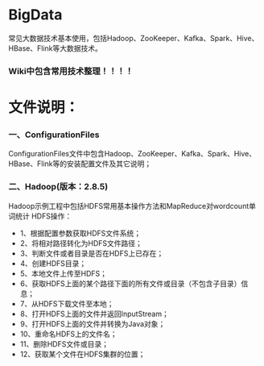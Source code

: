# BigData
常见大数据技术基本使用，包括Hadoop、ZooKeeper、Kafka、Spark、Hive、HBase、Flink等大数据技术。

### Wiki中包含常用技术整理！！！！

# 文件说明：
### 一、ConfigurationFiles 
  ConfigurationFiles文件中包含Hadoop、ZooKeeper、Kafka、Spark、Hive、HBase、Flink等的安装配置文件及其它说明；

### 二、Hadoop(版本：2.8.5)
  Hadoop示例工程中包括HDFS常用基本操作方法和MapReduce对wordcount单词统计
  HDFS操作：
  * 1、根据配置参数获取HDFS文件系统；
  * 2、将相对路径转化为HDFS文件路径；
  * 3、判断文件或者目录是否在HDFS上已存在；
  * 4、创建HDFS目录；
  * 5、本地文件上传至HDFS；
  * 6、获取HDFS上面的某个路径下面的所有文件或目录（不包含子目录）信息；
  * 7、从HDFS下载文件至本地；
  * 8、打开HDFS上面的文件并返回InputStream；
  * 9、打开HDFS上面的文件并转换为Java对象；
  * 10、重命名HDFS上的文件名；
  * 11、删除HDFS文件或目录；
  * 12、获取某个文件在HDFS集群的位置；
	

